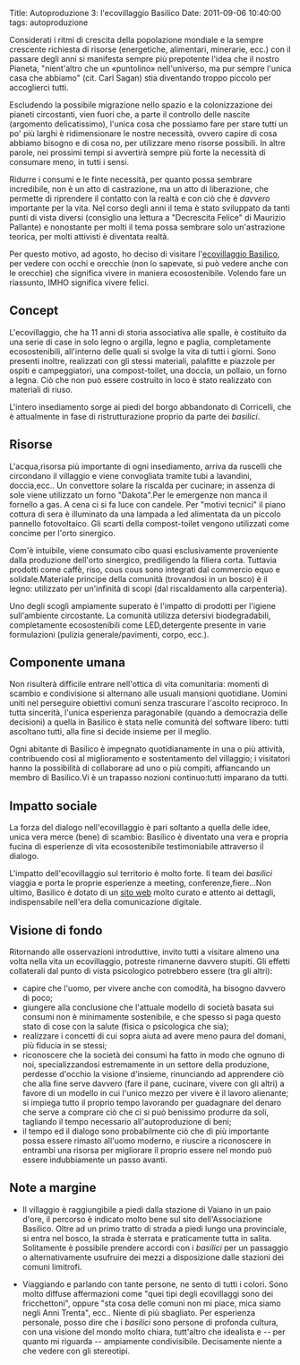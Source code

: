 Title: Autoproduzione 3: l'ecovillaggio Basilico
Date:  2011-09-06 10:40:00
tags: autoproduzione

Considerati i ritmi di crescita della popolazione mondiale e la sempre crescente richiesta di risorse (energetiche, alimentari, minerarie, ecc.) con il passare degli anni si manifesta sempre più prepotente l'idea che il nostro Pianeta, "nient'altro che un «puntolino» nell'universo, ma pur sempre l'unica casa che abbiamo" (cit. Carl Sagan) stia diventando troppo piccolo per accoglierci tutti.

Escludendo la possibile migrazione nello spazio e la colonizzazione dei pianeti circostanti, vien fuori che, a parte il controllo delle nascite (argomento delicatissimo), l'unica cosa che possiamo fare per stare tutti un po' più larghi è ridimensionare le nostre necessità, ovvero capire di cosa abbiamo bisogno e di cosa no, per utilizzare meno risorse possibili. In altre parole, nei prossimi tempi si avvertirà sempre più forte la necessità di consumare meno, in tutti i sensi.

Ridurre i consumi e le finte necessità, per quanto possa sembrare incredibile, non è un atto di castrazione, ma un atto di liberazione, che permette di riprendere il contatto con la realtà e con ciò che è _davvero_ importante per la vita. Nel corso degli anni il tema è stato sviluppato da tanti punti di vista diversi (consiglio una lettura a "Decrescita Felice" di Maurizio Pallante) e nonostante per molti il tema possa sembrare solo un'astrazione teorica, per molti attivisti è diventata realtà.

Per questo motivo, ad agosto, ho deciso di visitare l'[ecovillaggio Basilico][1], per vedere con occhi e orecchie (non lo sapevate, si può vedere anche con le orecchie) che significa vivere in maniera ecosostenibile. Volendo fare un riassunto, IMHO significa vivere felici.

## Concept ##
L'ecovillaggio, che ha 11 anni di storia associativa alle spalle, è costituito da una serie di case in solo legno o argilla, legno e paglia, completamente ecosostenibili, all'interno delle quali si svolge la vita di tutti i giorni. Sono presenti inoltre, realizzati con gli stessi materiali, palafitte e piazzole per ospiti e campeggiatori, una compost-toilet, una doccia, un pollaio, un forno a legna. Ciò che non può essere costruito in loco è stato realizzato con materiali di riuso.

L'intero insediamento sorge ai piedi del borgo abbandonato di Corricelli, che è attualmente in fase di ristrutturazione proprio da parte dei _basilici_.

## Risorse ##
L'acqua,risorsa più importante di ogni insediamento, arriva da ruscelli che circondano il villaggio e viene convogliata tramite tubi a lavandini, doccia,ecc.. Un convettore solare la riscalda per cucinare; in assenza di sole viene utilizzato un forno "Dakota".Per le emergenze non manca il fornello a gas. A cena ci si fa luce con candele. Per "motivi tecnici" il piano cottura di sera è illuminato da una lampada a led alimentata da un piccolo pannello fotovoltaico. Gli scarti della compost-toilet vengono utilizzati come concime per l'orto sinergico.

Com'è intuibile, viene consumato cibo quasi esclusivamente proveniente dalla produzione dell'orto sinergico, prediligendo la filiera corta. Tuttavia prodotti come caffè, riso, cous cous sono integrati dal commercio equo e solidale.Materiale principe della comunità (trovandosi in un bosco) è il legno: utilizzato per un'infinità di scopi (dal riscaldamento alla carpenteria).

Uno degli scogli ampiamente superato è l'impatto di prodotti per l'igiene sull'ambiente circostante.  La comunità utilizza detersivi biodegradabili, completamente ecosostenibili come LED,detergente presente in varie formulazioni (pulizia generale/pavimenti, corpo, ecc.).
 
## Componente umana ##
Non risulterà difficile entrare nell'ottica di vita comunitaria: momenti di scambio e condivisione si alternano alle usuali mansioni quotidiane. Uomini uniti nel perseguire obiettivi comuni senza trascurare l'ascolto reciproco. In tutta sincerità, l'unica esperienza paragonabile (quando a democrazia delle decisioni) a quella in Basilico è stata nelle comunità del software libero: tutti ascoltano tutti, alla fine si decide insieme per il meglio.

Ogni abitante di Basilico è impegnato quotidianamente in una o più attività, contribuendo così al miglioramento e sostentamento del villaggio; i visitatori hanno la possibilità di collaborare ad uno o più compiti, affiancando un membro di Basilico.Vi è un trapasso nozioni continuo:tutti imparano da tutti.


## Impatto sociale ##
La forza del dialogo nell'ecovillaggio è pari soltanto a quella delle idee, unica vera merce (bene) di scambio: Basilico è diventato una vera e propria fucina di esperienze di vita ecosostenibile testimoniabile attraverso il dialogo.

L'impatto dell'ecovillaggio sul territorio è molto forte. Il team dei _basilici_ viaggia e porta le proprie esperienze a meeting, conferenze,fiere...Non ultimo, Basilico è dotato di un [sito web][2] molto curato e attento ai dettagli, indispensabile nell'era della comunicazione digitale.

## Visione di fondo ##
Ritornando alle osservazioni introduttive, invito tutti a visitare almeno una volta nella vita un ecovillaggio, potreste rimanerne davvero stupiti.
Gli effetti collaterali dal punto di vista psicologico potrebbero essere (tra gli altri):

* capire che l'uomo, per vivere anche con comodità, ha bisogno davvero di poco;
* giungere alla conclusione che l'attuale modello di società basata sui consumi non è minimamente sostenibile, e che spesso si paga questo stato di cose con la salute (fisica o psicologica che sia);
* realizzare i concetti di cui sopra aiuta ad avere meno paura del domani, più fiducia in se stessi;
* riconoscere che la società dei consumi ha fatto in modo che ognuno di noi, specializzandosi estremamente in un settore della produzione, perdesse d'occhio la visione d'insieme, rinunciando ad apprendere ciò che alla fine serve davvero (fare il pane, cucinare, vivere con gli altri) a favore di un modello in cui l'unico mezzo per vivere è il lavoro alienante; si impiega tutto il proprio tempo lavorando per guadagnare del denaro che serve a comprare ciò che ci si può benissimo produrre da soli, tagliando il tempo necessario all'autoproduzione di beni;
* il tempo ed il dialogo sono probabilmente ciò che di più importante possa essere rimasto all'uomo moderno, e riuscire a riconoscere in entrambi una risorsa per migliorare il proprio essere nel mondo può essere indubbiamente un passo avanti.

## Note a margine ##

* Il villaggio è raggiungibile a piedi dalla stazione di Vaiano in un paio d'ore, il percorso è indicato molto bene sul sito dell'Associazione Basilico. Oltre ad un primo tratto di strada a piedi lungo una provinciale, si entra nel bosco, la strada è sterrata e praticamente tutta in salita. Solitamente è possibile prendere accordi con i _basilici_ per un passaggio o alternativamente usufruire dei mezzi a disposizione dalle stazioni dei comuni limitrofi.
* Viaggiando e parlando con tante persone, ne sento di tutti i colori. Sono molto diffuse affermazioni come "quei tipi degli ecovillaggi sono dei fricchettoni", oppure "sta cosa delle comuni non mi piace, mica siamo negli Anni Trenta", ecc.. Niente di più sbagliato. Per esperienza personale, posso dire che i _basilici_ sono persone di profonda cultura, con una visione del mondo molto chiara, tutt'altro che idealista e -- per quanto mi riguarda -- ampiamente condivisibile. Decisamente niente a che vedere con gli stereotipi.

   [1]: http://www.associazionebasilico.org/index.php?option=com_content&view=article&id=24:2002-2010-i-primi-10-anni&catid=6:la-storia&Itemid=11
   [2]: http://www.associazionebasilico.org

